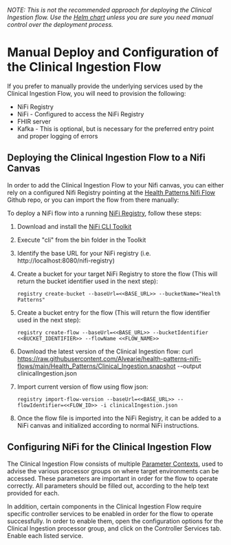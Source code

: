 *NOTE: This is not the recommended approach for deploying the Clinical Ingestion flow. Use the [Helm chart](helm-charts/alvearie-ingestion/README.md) unless you are sure you need manual control over the deployment process.*

# Manual Deploy and Configuration of the Clinical Ingestion Flow

If you prefer to manually provide the underlying services used by the Clinical Ingestion Flow, you will need to provision the following:

- NiFi Registry 
- NiFi - Configured to access the NiFi Registry
- FHIR server
- Kafka - This is optional, but is necessary for the preferred entry point and proper logging of errors


## Deploying the Clinical Ingestion Flow to a Nifi Canvas

In order to add the Clinical Ingestion Flow to your Nifi canvas, you can either rely on a configured Nifi Registry pointing at the [Health Patterns Nifi Flow](https://github.com/Alvearie/health-patterns-nifi-flows) Github repo, or you can import the flow from there manually:

To deploy a NiFi flow into a running [NiFi Registry](https://nifi.apache.org/registry.html), follow these steps:

1. Download and install the [NiFi CLI Toolkit](https://nifi.apache.org/download.html)
1. Execute "cli" from the bin folder in the Toolkit
1. Identify the base URL for your NiFi registry (i.e. http://localhost:8080/nifi-registry)
1. Create a bucket for your target NiFi Registry to store the flow (This will return the bucket identifier used in the next step):

	`registry create-bucket --baseUrl=<<BASE_URL>> --bucketName="Health Patterns"`
	
1. Create a bucket entry for the flow (This will return the flow identifier used in the next step):
	
	`registry create-flow --baseUrl=<<BASE_URL>> --bucketIdentifier <<BUCKET_IDENTIFIER>> --flowName <<FLOW_NAME>>`
	
1. Download the latest version of the Clinical Ingestion flow:
	curl https://raw.githubusercontent.com/Alvearie/health-patterns-nifi-flows/main/Health_Patterns/Clinical_Ingestion.snapshot --output clinicalIngestion.json
	
1. Import current version of flow using flow json:

	`registry import-flow-version --baseUrl=<<BASE_URL>> --flowIdentifier=<<FLOW_ID>> -i clinicalIngestion.json`
	
1. Once the flow file is imported into the NiFi Registry, it can be added to a NiFi canvas and initialized according to normal NiFi instructions.


## Configuring NiFi for the Clinical Ingestion Flow

The Clinical Ingestion Flow consists of multiple [Parameter Contexts](https://nifi.apache.org/docs/nifi-docs/html/user-guide.html#parameter-contexts), used to advise the various processor groups on where target environments can be accessed.  These parameters are important in order for the flow to operate correctly.  All parameters should be filled out, according to the help text provided for each.

In addition, certain components in the Clinical Ingestion Flow require specific controller services to be enabled in order for the flow to operate successfully.  In order to enable them, open the configuration options for the Clinical Ingestion processor group, and click on the Controller Services tab.  Enable each listed service.
